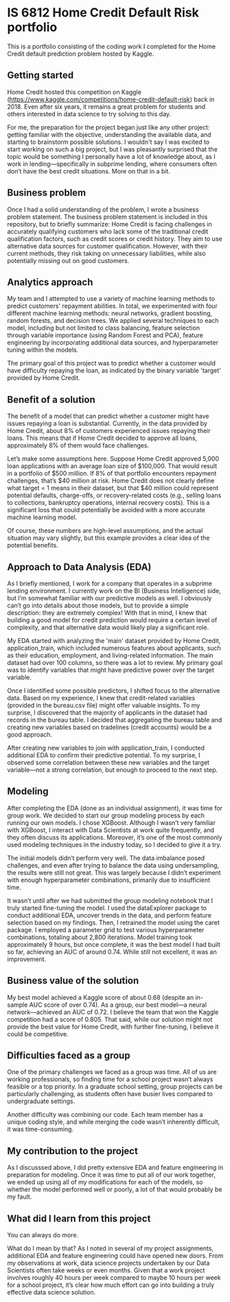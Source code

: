 # IS 6812 Home Credit Default Risk portfolio
This is a portfolio consisting of the coding work I completed for the Home Credit default prediction problem hosted by Kaggle.


## Getting started
Home Credit hosted this competition on Kaggle (https://www.kaggle.com/competitions/home-credit-default-risk) back in 2018. Even after six years, it remains a great problem for students and others interested in data science to try solving to this day.

For me, the preparation for the project began just like any other project: getting familiar with the objective, understanding the available data, and starting to brainstorm possible solutions. I wouldn't say I was excited to start working on such a big project, but I was pleasantly surprised that the topic would be something I personally have a lot of knowledge about, as I work in lending—specifically in subprime lending, where consumers often don’t have the best credit situations. More on that in a bit.

## Business problem
Once I had a solid understanding of the problem, I wrote a business problem statement. The business problem statement is included in this repository, but to briefly summarize: Home Credit is facing challenges in accurately qualifying customers who lack some of the traditional credit qualification factors, such as credit scores or credit history. They aim to use alternative data sources for customer qualification. However, with their current methods, they risk taking on unnecessary liabilities, while also potentially missing out on good customers.

## Analytics approach
My team and I attempted to use a variety of machine learning methods to predict customers' repayment abilities. In total, we experimented with four different machine learning methods: neural networks, gradient boosting, random forests, and decision trees. We applied several techniques to each model, including but not limited to class balancing, feature selection through variable importance (using Random Forest and PCA), feature engineering by incorporating additional data sources, and hyperparameter tuning within the models.

The primary goal of this project was to predict whether a customer would have difficulty repaying the loan, as indicated by the binary variable 'target' provided by Home Credit.

## Benefit of a solution
The benefit of a model that can predict whether a customer might have issues repaying a loan is substantial. Currently, in the data provided by Home Credit, about 8% of customers experienced issues repaying their loans. This means that if Home Credit decided to approve all loans, approximately 8% of them would face challenges.

Let’s make some assumptions here. Suppose Home Credit approved 5,000 loan applications with an average loan size of $100,000. That would result in a portfolio of $500 million. If 8% of that portfolio encounters repayment challenges, that’s $40 million at risk. Home Credit does not clearly define what target = 1 means in their dataset, but that $40 million could represent potential defaults, charge-offs, or recovery-related costs (e.g., selling loans to collections, bankruptcy operations, internal recovery costs). This is a significant loss that could potentially be avoided with a more accurate machine learning model.

Of course, these numbers are high-level assumptions, and the actual situation may vary slightly, but this example provides a clear idea of the potential benefits.

## Approach to Data Analysis (EDA)
As I briefly mentioned, I work for a company that operates in a subprime lending environment. I currently work on the BI (Business Intelligence) side, but I’m somewhat familiar with our predictive models as well. I obviously can’t go into details about those models, but to provide a simple description: they are extremely complex! With that in mind, I knew that building a good model for credit prediction would require a certain level of complexity, and that alternative data would likely play a significant role.

My EDA started with analyzing the 'main' dataset provided by Home Credit, application_train, which included numerous features about applicants, such as their education, employment, and living-related information. The main dataset had over 100 columns, so there was a lot to review. My primary goal was to identify variables that might have predictive power over the target variable.

Once I identified some possible predictors, I shifted focus to the alternative data. Based on my experience, I knew that credit-related variables (provided in the bureau.csv file) might offer valuable insights. To my surprise, I discovered that the majority of applicants in the dataset had records in the bureau table. I decided that aggregating the bureau table and creating new variables based on tradelines (credit accounts) would be a good approach.

After creating new variables to join with application_train, I conducted additional EDA to confirm their predictive potential. To my surprise, I observed some correlation between these new variables and the target variable—not a strong correlation, but enough to proceed to the next step.

## Modeling
After completing the EDA (done as an individual assignment), it was time for group work. We decided to start our group modeling process by each running our own models. I chose XGBoost. Although I wasn’t very familiar with XGBoost, I interact with Data Scientists at work quite frequently, and they often discuss its applications. Moreover, it’s one of the most commonly used modeling techniques in the industry today, so I decided to give it a try.

The initial models didn’t perform very well. The data imbalance posed challenges, and even after trying to balance the data using undersampling, the results were still not great. This was largely because I didn’t experiment with enough hyperparameter combinations, primarily due to insufficient time.

It wasn’t until after we had submitted the group modeling notebook that I truly started fine-tuning the model. I used the dataExplorer package to conduct additional EDA, uncover trends in the data, and perform feature selection based on my findings. Then, I retrained the model using the caret package. I employed a parameter grid to test various hyperparameter combinations, totaling about 2,800 iterations. Model training took approximately 9 hours, but once complete, it was the best model I had built so far, achieving an AUC of around 0.74. While still not excellent, it was an improvement.

## Business value of the solution
My best model achieved a Kaggle score of about 0.68 (despite an in-sample AUC score of over 0.74). As a group, our best model—a neural network—achieved an AUC of 0.72. I believe the team that won the Kaggle competition had a score of 0.805. That said, while our solution might not provide the best value for Home Credit, with further fine-tuning, I believe it could be competitive.

## Difficulties faced as a group
One of the primary challenges we faced as a group was time. All of us are working professionals, so finding time for a school project wasn’t always feasible or a top priority. In a graduate school setting, group projects can be particularly challenging, as students often have busier lives compared to undergraduate settings.

Another difficulty was combining our code. Each team member has a unique coding style, and while merging the code wasn’t inherently difficult, it was time-consuming.

## My contribution to the project
As I discusssed above, I did pretty extensive EDA and feature engineering in preparation for modeling. Once it was time to put all of our work together, we ended up using all of my modifications for each of the models, so whether the model performed well or poorly, a lot of that would probably be my fault.

## What did I learn from this project
You can always do more.

What do I mean by that? As I noted in several of my project assignments, additional EDA and feature engineering could have opened new doors. From my observations at work, data science projects undertaken by our Data Scientists often take weeks or even months. Given that a work project involves roughly 40 hours per week compared to maybe 10 hours per week for a school project, it’s clear how much effort can go into building a truly effective data science solution.
